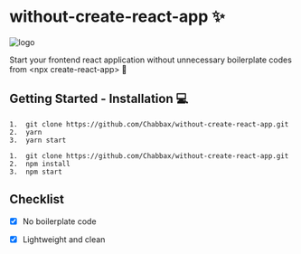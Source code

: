 # without-create-react-app :sparkles:
![logo](/logo.jpg "logo")

Start your frontend react application without unnecessary boilerplate codes from &lt;npx create-react-app> :tada:

## Getting Started - Installation :computer:

```
1.  git clone https://github.com/Chabbax/without-create-react-app.git
2.  yarn
3.  yarn start
```
```
1.  git clone https://github.com/Chabbax/without-create-react-app.git
2.  npm install
3.  npm start
```

## Checklist 
- [x] No boilerplate code
- [x] Lightweight and clean

